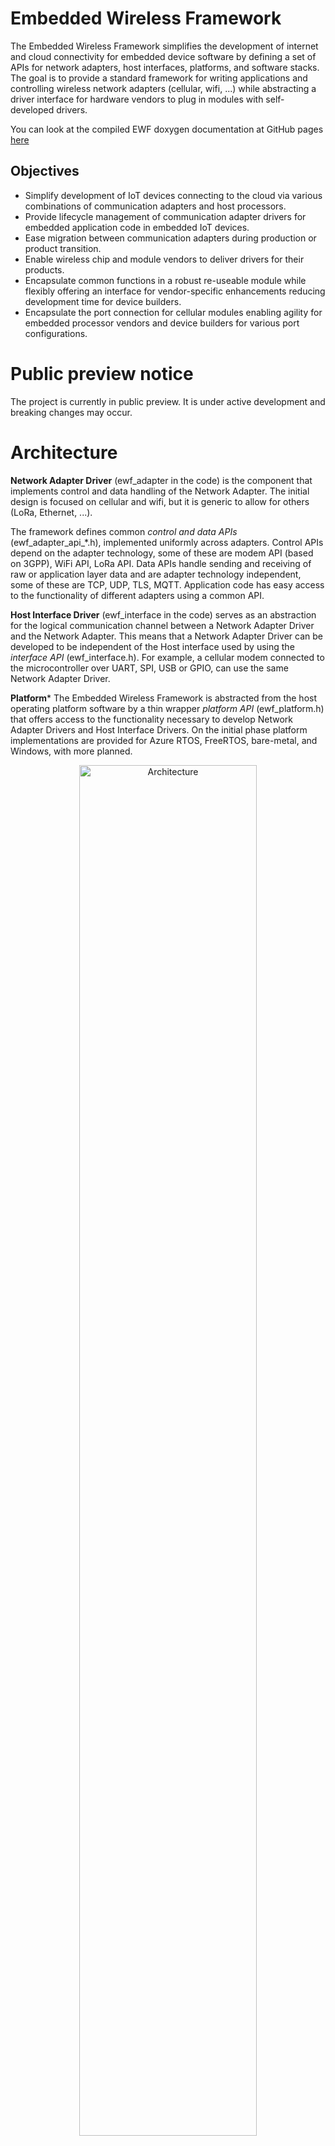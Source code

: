 # Embedded Wireless Framework

The Embedded Wireless Framework simplifies the development of internet and cloud connectivity for embedded device software by defining a set of APIs for network adapters, host interfaces, platforms, and software stacks. The goal is to provide a standard framework for writing applications and controlling wireless network adapters (cellular, wifi, ...) while abstracting a driver interface for hardware vendors to plug in modules with self-developed drivers.

You can look at the compiled EWF doxygen documentation at GitHub pages [here](https://azure.github.io/embedded-wireless-framework/html/index.html)

## Objectives

- Simplify development of IoT devices connecting to the cloud via various combinations of communication adapters and host processors.
- Provide lifecycle management of communication adapter drivers for embedded application code in embedded IoT devices.
- Ease migration between communication adapters during production or product transition.
- Enable wireless chip and module vendors to deliver drivers for their products.
- Encapsulate common functions in a robust re-useable module while flexibly offering an interface for vendor-specific enhancements reducing development time for device builders.
- Encapsulate the port connection for cellular modules enabling agility for embedded processor vendors and device builders for various port configurations.

# Public preview notice

The project is currently in public preview. It is under active development and breaking changes may occur.

# Architecture

**Network Adapter Driver** (ewf_adapter in the code) is the component that implements control and data handling of the Network Adapter. The initial design is focused on cellular and wifi, but it is generic to allow for others (LoRa, Ethernet, ...).

The framework defines common *control and data APIs* (ewf_adapter_api_*.h), implemented uniformly across adapters. Control APIs depend on the adapter technology, some of these are modem API (based on 3GPP), WiFi API, LoRa API. Data APIs handle sending and receiving of raw or application layer data and are adapter technology independent, some of these are TCP, UDP, TLS, MQTT. Application code has easy access to the functionality of different adapters using a common API.

**Host Interface Driver** (ewf_interface in the code) serves as an abstraction for the logical communication channel between a Network Adapter Driver and the Network Adapter.  This means that a Network Adapter Driver can be developed to be independent of the Host interface used by using the *interface API* (ewf_interface.h). For example, a cellular modem connected to the microcontroller over UART, SPI, USB or GPIO, can use the same Network Adapter Driver.

**Platform*** The Embedded Wireless Framework is abstracted from the host operating platform software by a thin wrapper *platform API* (ewf_platform.h) that offers access to the functionality necessary to develop Network Adapter Drivers and Host Interface Drivers. On the initial phase platform implementations are provided for Azure RTOS, FreeRTOS, bare-metal, and Windows, with more planned.

<p align="center">
<a href="README_Architecture_Framework.jpg"><img src="README_Architecture_Framework.jpg" alt="Architecture" width="75%"/></a>
</p>

## Framework use

The framework API can be used directly by the application code, or another software stack. Implementations for using Azure RTOS NetX-Duo and the Azure Embedded C SDK are provided.<br/>
Application code can use the API directly, with help from the Azure Embedded C SDK, or with a software MQTT client (e.g. Paho C)
<p align="center">
<a href="README_Architecture_Application.jpg"><img src="README_Architecture_Application.jpg" alt="Architecture" width="75%"/></a>
</p>
The framework simplifies and unifies the writing of Azure RTOS NetX-Duo drivers. Drivers based on the framework can be used in parallel to classic NetX-Duo drivers; existing NetX-Duo drivers remain unmodified and supported.

<p align="center">
<a href="README_Architecture_NetX.jpg"><img src="README_Architecture_NetX.jpg" alt="Architecture" width="75%"/></a>
</p>
For details on the framework API look at the doxygen generated documentation.

# Build and Test

The code is built out of each individual example. Refer to each example for more details. Note: The examples are built using different tool-chains and IDEs.

# Examples and drivers

This is the list of network adapters, host interfaces, software platforms and hardware boards currently supported or under development.

# Network Adapters

The framework supports several network adapter types.

## Cellular
Cellular modems in the same family are likely to work with small changes:
- Quectel BG96
- Quectel BG95
- Quectel BC95
- Renesas RYZ014
- SIMCom SIM7000
- SIMCom SIM7600
- SIMCom SIM900
- SIMCom SIM868
- SIMCom SIM800

## WiFi
- ESP8266
- ESP8285
- ESP-WROOM-02
- MX-CHIP EMW3080

## LoRa
- LoRa E5
- EBYTE E32
- SEMTECH SX1276

## Ethernet
- WIZnet W5500
- WIZnet W5100

# Host Interfaces

These interfaces can be used in any combination with the supported adapters:
- WIN32 COM (adapter built-in USB, or over FTDI FT232RL, CP2102, CH314T, ...)
- Linux serial port (adapter built-in USB, or over FTDI FT232RL, CP2102, CH314T, ...)
- ST STM32xxxx UART
- Renesas RAxxxx UART
- Renesas RXxxxx UART
- NXP LPCxxxx UART
- NXP RTxxxx UART
- Microchip/Atmel SAMxxxx UART
- Generic GPIO bit-banging
- Azure RTOS USBX CDC ACM

# Software platforms

- Azure RTOS (on embedded boards and Windows/Linux emulation)
- FreeRTOS (on embedded boards and Windows/Linux emulation)
- WIN32
- bare-metal

# Hardware boards

- Windows on PC
- Linux on PC
- ST STM32U585 Discovery Kit for IoT
- ST STM32L496 Discovery Kit
- ST STM32L475 Discovery Kit IoT Node
- ST STM32L7S5 Discovery Kit IoT Node
- Renesas RA EK-RA6M4
- Renesas RX RX65N Cloud Kit
- NXP LPC55S69-EVK
- NXP i.MX-RT1050-EVK
- NXP i.MX-RT1060-EVK
- Microchip SAM54-X-Plained Pro
- Microchip PIC32CM
- Raspberry Pi (Linux)
- Raspberry Pi Pico

# Examples

These examples are currently available, they are further developed and more examples will be added:
- Info: query adapter information. This example is used for verifying basic operation of the framework. It can be the starting point for developing your own application if you want to communicate with the adapter directly using AT commands.
- Test: test adapter functionality. It is useful for further development of network adapter driver functionality and troubleshooting.
- Certs/basic: provision certificates and keys into the network adapter for a single end-point.
- Telemetry/basic: send telemetry to the Azure IoT Hub using basic MQTT.
- Certs (under development): provision certificates and keys into the network adapter for multiple end-points/configurations.
- Telemetry (under development): send telemetry to the Azure IoT Hub using full MQTT.
- EWF + Azure RTOS NetX Duo (undergoing an update).
- Paho MQTT client for embedded C.
- Paho MQTT client + Azure Embedded C SDK.

# Contributing

This project welcomes contributions and suggestions.  Most contributions require you to agree to a
Contributor License Agreement (CLA) declaring that you have the right to, and actually do, grant us
the rights to use your contribution. For details, visit https://cla.opensource.microsoft.com.

When you submit a pull request, a CLA bot will automatically determine whether you need to provide
a CLA and decorate the PR appropriately (e.g., status check, comment). Simply follow the instructions
provided by the bot. You will only need to do this once across all repos using our CLA.

This project has adopted the [Microsoft Open Source Code of Conduct](https://opensource.microsoft.com/codeofconduct/).
For more information see the [Code of Conduct FAQ](https://opensource.microsoft.com/codeofconduct/faq/) or
contact [opencode@microsoft.com](mailto:opencode@microsoft.com) with any additional questions or comments.

# Trademarks

This project may contain trademarks or logos for projects, products, or services. Authorized use of Microsoft
trademarks or logos is subject to and must follow
[Microsoft's Trademark & Brand Guidelines](https://www.microsoft.com/en-us/legal/intellectualproperty/trademarks/usage/general).
Use of Microsoft trademarks or logos in modified versions of this project must not cause confusion or imply Microsoft sponsorship.
Any use of third-party trademarks or logos are subject to those third-party's policies.

# Related

For more information on the software components used in this project, follow the links below:
- [Azure](https://azure.com/)
- [Azure RTOS](https://azure.com/rtos)
